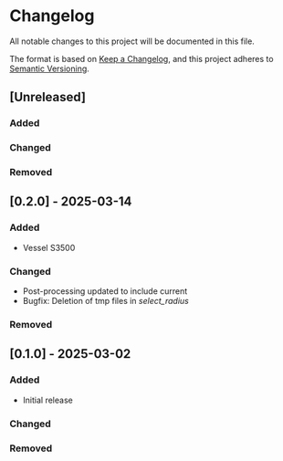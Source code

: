 # Changelog

All notable changes to this project will be documented in this file.

The format is based on [Keep a Changelog](https://keepachangelog.com/en/1.1.0/),
and this project adheres to [Semantic Versioning](https://semver.org/spec/v2.0.0.html).


## [Unreleased]

### Added


### Changed


### Removed


## [0.2.0] - 2025-03-14

### Added

- Vessel S3500

### Changed

- Post-processing updated to include current
- Bugfix: Deletion of tmp files in *select_radius*

### Removed


## [0.1.0] - 2025-03-02

### Added

- Initial release

### Changed

### Removed
